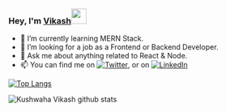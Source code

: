 ### Hey, I'm [Vikash](https://kushwahavikash.web.app/)<img src="https://raw.githubusercontent.com/MartinHeinz/MartinHeinz/master/wave.gif" width="30px">

- 🌱 I’m currently learning MERN Stack.
- 🤔 I’m looking for a job as a Frontend or Backend Developer.
- 💬 Ask me about anything related to React & Node. 
- 📫 You can find me on [![Twitter][1.2]][1], or on [![LinkedIn][2.2]][2]

[1.2]: http://i.imgur.com/wWzX9uB.png (twitter icon without padding)
[2.2]: https://raw.githubusercontent.com/MartinHeinz/MartinHeinz/master/linkedin-3-16.png (LinkedIn icon without padding)

[1]: https://twitter.com/KushwahaVikash_
[2]: https://www.linkedin.com/in/kushwaha-vikash-323144170/

[![Top Langs](https://github-readme-stats.vercel.app/api/top-langs/?username=KushwahaVikashJ)](https://github.com/KushwahaVikashJ/github-readme-stats)

![Kushwaha Vikash github stats](https://github-readme-stats.vercel.app/api?username=KushwahaVikashJ&show_icons=true)
